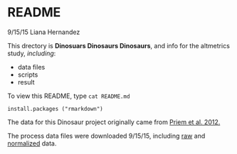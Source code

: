 # README

9/15/15 Liana Hernandez

This drectory is **Dinosuars Dinosaurs Dinosaurs**, and info for the altmetrics study, _including_:  

* data files  
* scripts  
* result

To view this README, type `cat README.md`

```
install.packages ("rmarkdown")
```

The data for this Dinosaur project originally came from [Priem et al. 2012.](http://arxiv.org/abs/1203.4745)

The process data files were downloaded 9/15/15, including [raw][link1] and [normalized][link2] data. 




[link1]: https://raw.githubusercontent.com/jdblischak/r-intermediate-altmetrics/gh-pages/data/counts-raw.txt.gz

[link2]: https://raw.githubusercontent.com/jdblischak/r-intermediate-altmetrics/gh-pages/data/counts-norm.txt.gz